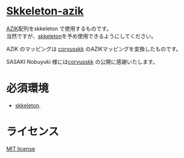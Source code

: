 # [Skkeleton-azik](https://github.com/shg-eo/skkeleton-azik)

[AZIK](http://hp.vector.co.jp/authors/VA002116/azik/azikinfo.htm)配列をskkeleton で使用するものです。  
当然ですが、[skkeleton](https://github.com/vim-skk/skkeleton)を予め使用できるようにしてください。

AZIK のマッピングは [corvusskk](https://github.com/nathancorvussolis/corvusskk) のAZIKマッピングを変換したものです。

SASAKI Nobuyuki 様には[corvusskk](https://github.com/nathancorvussolis/corvusskk) の公開に感謝いたします。 

# 必須環境
* [skkeleton](https://github.com/vim-skk/skkeleton).

# ライセンス
[MIT license](LICENSE.md)
